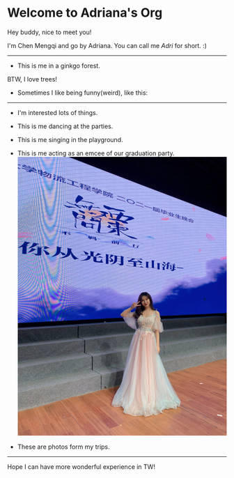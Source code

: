 # Welcome to Adriana's Org

Hey buddy, nice to meet you!

I'm Chen Mengqi and go by Adriana. 
You can call me <em>Adri</em> for short. :)
******
- This is me in a ginkgo forest. 

BTW, I love trees!
- Sometimes I like being funny(weird), like this:

******
- I'm interested lots of things.

- This is me dancing at the parties.

- This is me singing in the playground.

- This is me acting as an emcee of our graduation party.
![emcee](https://raw.githubusercontent.com/AdrianaCMQ/.github/main/profile/assets/%E5%BE%AE%E4%BF%A1%E5%9B%BE%E7%89%87_20220326122320.jpg)
- These are photos form my trips.

******
Hope I can have more wonderful experience in TW!